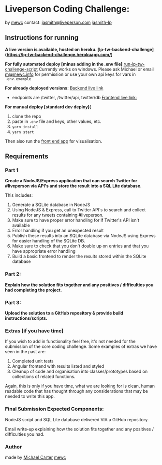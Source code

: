# Liveperson Coding Challenge:

by [mewc](https://github.com/mewc)
contact: [jasmith@liveperson.com](mailto:jasmith@liveperson.com) [jasmith-lp](https://github.com/jasmith-lp)

## Instructions for running
**A live version is available, hosted on heroku. [lp-tw-backend-challenge](https://lp-tw-backend-challenge.herokuapp.com/]**

**For fully automated deploy [minus adding in the .env file]**
[run-lp-tw-challenge-script](https://github.com/mewc/run-lp-tw-challenge-script)
Currently works on windows.
Please ask Michael or email [m@mewc.info](mailto:m@mewc.info) for permission or use your own api keys for vars in `.env.example`

**For already deployed versions:**
[Backend live link](https://lp-tw-backend-challenge.herokuapp.com/)
- endpoints are /twitter, /twitter/api, twitter/db
[Frontend live link:](https://lp-tw-frontend-challenge.herokuapp.com/)


**For manual deploy [standard dev deploy](**
1. clone the repo
1. paste in `.env` file and keys, other values, etc.
1. `yarn install`
1. `yarn start`

Then also run the [front end app](https://github.com/mewc/lp-tw-frontend-challenge) for visualisation.


## Requirements

### Part 1
 
**Create a NodeJS/Express application that can search Twitter for #liveperson via API's and store the result into a SQL Lite database.** 

This includes:

1. Generate a SQLite database in NodeJS
1. Using NodeJS & Express, call to Twitter API's to search and collect results for any tweets containing #liveperson.
1. Make sure to have proper error handling for if Twitter's API isn't available
1. Error handling if you get an unexpected result
1. Publish these results into an SQLite database via NodeJS using Express for easier handling of the SQLite DB. 
1. Make sure to check that you don't double up on entries and that you have appropriate error handling
1. Build a basic frontend to render the results stored within the SQLite database
 

### Part 2:
 **Explain how the solution fits together and any positives / difficulties you had completing the project.**

### Part 3:
 **Upload the solution to a GitHub repository & provide build instructions/scripts.**

 

### Extras [if you have time]

If you wish to add in functionality feel free, it's not needed for the submission of the core coding challenge. 
Some examples of extras we have seen in the past are:

1. Completed unit tests
1. Angular frontend with results listed and styled
1. Cleanup of code and organisation into classes/prototypes based on collections of related functions.

Again, this is only if you have time, what we are looking for is clean, human readable code that has thought through any considerations that may be needed to write this app.

 

 

### Final Submission Expected Components:

NodeJS script and SQL Lite database delivered VIA a GitHub repository.

Email write-up explaining how the solution fits together and any positives / difficulties you had.


### Author

made by [Michael Carter](https://mewc.info) [mewc](https://github.com/mewc)
 
 